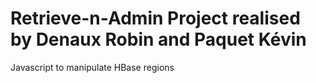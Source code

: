Retrieve-n-Admin
Project realised by Denaux Robin and Paquet Kévin
================

Javascript to manipulate HBase regions
